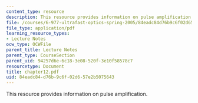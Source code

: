 ```yaml
---
content_type: resource
description: This resource provides information on pulse amplification.
file: /courses/6-977-ultrafast-optics-spring-2005/84eadc84d76b9c6f02d657e2b5075643_chapter12.pdf
file_type: application/pdf
learning_resource_types:
- Lecture Notes
ocw_type: OCWFile
parent_title: Lecture Notes
parent_type: CourseSection
parent_uid: 94257d6e-6c18-3e08-520f-3e10f58578c7
resourcetype: Document
title: chapter12.pdf
uid: 84eadc84-d76b-9c6f-02d6-57e2b5075643
---
```

This resource provides information on pulse amplification.


